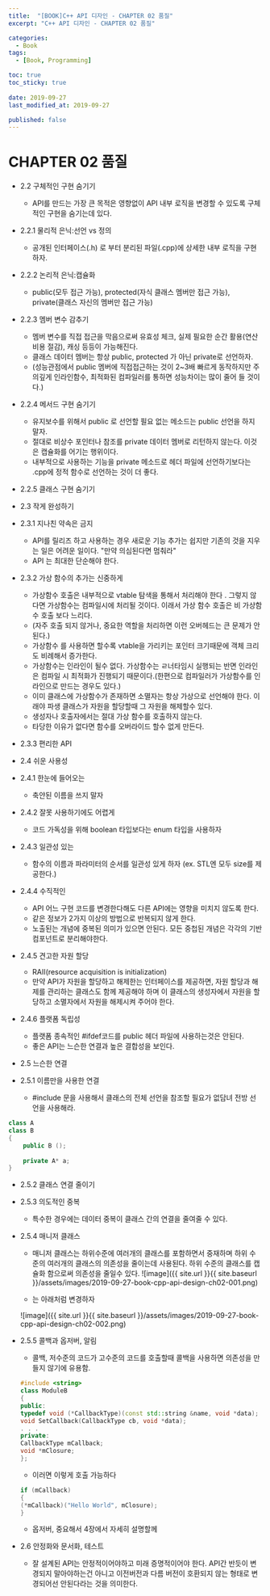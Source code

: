 ```yaml
---
title:  "[BOOK]C++ API 디자인 - CHAPTER 02 품질"
excerpt: "C++ API 디자인 - CHAPTER 02 품질"

categories:
  - Book
tags:
  - [Book, Programming]

toc: true
toc_sticky: true
 
date: 2019-09-27
last_modified_at: 2019-09-27

published: false
---
```


# CHAPTER 02 품질


* 2.2 구체적인 구현 숨기기
	* API를 만드는 가장 큰 목적은 영향없이 API 내부 로직을 변경할 수 있도록 구체적인 구현을 숨기는데 있다. 
* 2.2.1 물리적 은닉:선언 vs 정의
	* 공개된 인터페이스(.h) 로 부터 분리된 파일(.cpp)에 상세한 내부 로직을 구현하자.
* 2.2.2 논리적 은닉:캡슐화
	* public(모두 접근 가능), protected(자식 클래스 멤버만 접근 가능), private(클래스 자신의 멤버만 접근 가능)
* 2.2.3 멤버 변수 감추기
	* 멤버 변수를 직접 접근을 막음으로써 유효성 체크, 실제 필요한 순간 활용(연산 비용 절감), 캐싱  등등이 가능해진다.
	* 클래스 데이터 멤버는 항상 public, protected 가 아닌 private로 선언하자.
	* (성능관점에서 public 멤버에 직접접근하는 것이 2~3배 빠르게 동작하지만 주의깊게 인라인함수, 최적화된 컴파일러를 통하면 성능차이는 많이 줄어 들 것이다.)
* 2.2.4 메서드 구현 숨기기
	* 유지보수를 위해서 public 로 선언할 필요 없는 메소드는 public 선언을 하지 말자.
	* 절대로 비상수 포인터나 참조를 private 데이터 멤버로 리턴하지 않는다. 이것은 캡슐화를 어기는 행위이다.
	* 내부적으로 사용하는 기능을 private 메소드로 헤더 파일에 선언하기보다는 .cpp에 정적 함수로 선언하는 것이 더 좋다.
* 2.2.5 클래스 구현 숨기기


* 2.3 작게 완성하기
* 2.3.1 지나친 약속은 금지
	* API를 릴리즈 하고 사용하는 경우 새로운 기능 추가는 쉽지만 기존의 것을 지우는 일은 어려운 일이다. "만약 의심된다면 멈춰라"
	* API 는 최대한 단순해야 한다.
* 2.3.2 가상 함수의 추가는 신중하게
	* 가상함수 호출은 내부적으로 vtable 탐색을 통해서 처리해야 한다 . 그렇지 않다면 가상함수는 컴파일시에 처리될 것이다. 이래서 가상 함수 호출은 비 가상함수 호출 보다 느리다.
	* (자주 호출 되지 않거나, 중요한 역할을 처리하면 이런 오버헤드는 큰 문제가 안된다.)
	* 가상함수 를 사용하면 할수록 vtable을 가리키는 포인터 크기때문에 객체 크리도 비례해서 증가한다. 
	* 가상함수는 인라인이 될수 없다. 가상함수는 ㄹ너타임시 실행되는 반면 인라인은 컴파일 시 최적화가 진행되기 때문이다.(한편으로  컴파일러가 가상함수를 인라인으로 만드는 경우도 있다.)
	* 이미 클래스에 가상함수가 존재하면 소멸자는 항상 가상으로 선언해야 한다.  이래야 파생 클래스가 자원을 할당할때 그 자원을 해제할수 있다. 
	* 생성자나 호출자에서는 절대 가상 함수를 호출하지 않는다. 
	* 타당한 이유가 없다면 함수를 오버라이드 할수 없게 만든다.
* 2.3.3 편리한 API

* 2.4 쉬운 사용성
* 2.4.1 한눈에 들어오는
	* 축얀된 이름을 쓰지 말자
* 2.4.2 잘못 사용하기에도 어렵게
	* 코드 가독성을 위해 boolean 타입보다는 enum 타입을 사용하자
* 2.4.3 일관성 있는
	* 함수의 이름과 파라미터의 순서를 일관성 있게 하자 (ex. STL엔 모두 size를 제공한다.)
* 2.4.4 수직적인
	* API 어느 구현 코드를 변경한다해도 다른 API에는 영향을 미치지 않도록 한다.
	* 같은 정보가 2가지 이상의 방법으로 반복되지 않게 한다. 
	* 노출된는 개념에 중복된 의미가 있으면 안된다. 모든 중첩된 개념은 각각의 기반 컴포넌트로 분리해야한다.
* 2.4.5 견고한 자원 할당
	* RAII(resource acquisition is initialization)
	* 만약 API가 자원을 할당하고 해제한는 인터페이스를 제공하면, 자원 할당과 해제를 관리하는 클래스도 함께 제공해야 하며 이 클래스의 생성자에서 자원을 할당하고 소멸자에서 자원을 해제시켜 주어야 한다. 
* 2.4.6 플랫폼 독립성
	* 플랫폼 종속적인 #ifdef코드를 public 헤더 파일에 사용하는것은 안된다.
	* 좋은 API는 느슨한 연결과 높은 결합성을 보인다.


* 2.5 느슨한 연결
* 2.5.1 이름만을 사용한 연결
	* #include 문을 사용해서 클래스의 전체 선언을 참조할 필요가 없담녀 전방 선언을 사용해라.

```cpp
class A
class B
{
	public B ();
	
	private A* a;
}
```
* 2.5.2 클래스 연결 줄이기
* 2.5.3 의도적인 중복
	* 특수한 경우에는 데이터 중복이 클래스 간의 연결을 줄여줄 수 있다.
* 2.5.4 매니저 클래스
	* 매니저 클래스는 하위수준에 여러개의 클래스를 포함하면서 중재하며 하위 수준의 여러개의 클래스의 의존성을 줄이는데 사용된다. 하위 수준의 클래스를 캡슐화 함으로써 의존성을 줄일수 있다.
	![image]({{ site.url }}{{ site.baseurl }}/assets/images/2019-09-27-book-cpp-api-design-ch02-001.png)

	* 는 아래처럼 변경하자

	![image]({{ site.url }}{{ site.baseurl }}/assets/images/2019-09-27-book-cpp-api-design-ch02-002.png)
* 2.5.5 콜백과 옵저버, 알림
	* 콜백, 저수준의 코드가 고수준의 코드를 호출할때 콜백을 사용하면 의존성을 만들지 않기에 유용함.

	```cpp
	#include <string>
	class ModuleB
	{
	public:
	typedef void (*CallbackType)(const std::string &name, void *data);
	void SetCallback(CallbackType cb, void *data);
	. . .
	private:
	CallbackType mCallback;
	void *mClosure;
	};
	```
	* 이러면 이렇게 호출 가능하다

	```cpp
	if (mCallback)
	{
	(*mCallback)("Hello World", mClosure);
	}
	```
	* 옵저버, 중요해서 4장에서 자세히 설명할께

* 2.6 안정화와 문서화, 테스트
	* 잘 설계된 API는 안정적이어야하고 미래 증명적이어야 한다. API간 반듯이 변경되지 말아야하는건 아니고 이전버전과 다름 버전이 호환되지 않는 형태로 변경되어선 안된다라는 것을 의미한다.

